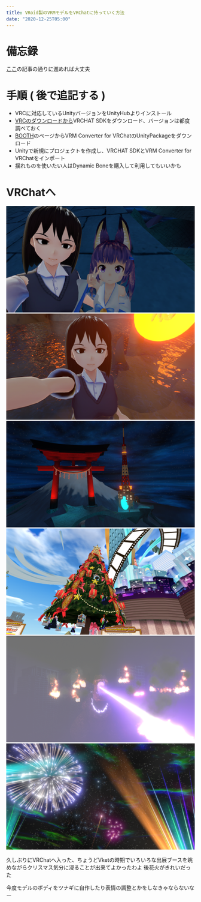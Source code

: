 ```yaml
---
title: VRoid製のVRMモデルをVRChatに持っていく方法
date: "2020-12-25T05:00"
---
```


# 備忘録

[ここ](https://note.com/imawamada_seiga/n/n9f9a334d18b3)の記事の通りに進めれば大丈夫

# 手順 ( 後で追記する )

- VRCに対応しているUnityバージョンをUnityHubよりインストール
- [VRCのダウンロードから](https://vrchat.com/home/download)VRCHAT SDKをダウンロード、バージョンは都度調べておく
- [BOOTH](https://booth.pm/ja/items/1025226)のページからVRM Converter for VRChatのUnityPackageをダウンロード
- Unityで新規にプロジェクトを作成し、VRCHAT SDKとVRM Converter for VRChatをインポート
- 揺れものを使いたい人はDynamic Boneを購入して利用してもいいかも


# VRChatへ

![img](res/VRChat2020-12-25-0.png)
![img](res/VRChat2020-12-25-1.png)
![img](res/VRChat2020-12-25-2.png)
![img](res/VRChat2020-12-25-3.png)
![img](res/VRChat2020-12-25-4.png)
![img](res/VRChat2020-12-25-5.png)

久しぶりにVRChatへ入った、ちょうどVketの時期でいろいろな出展ブースを眺めながらクリスマス気分に浸ることが出来てよかったわよ
後花火がきれいだった

今度モデルのボディをツナギに自作したり表情の調整とかをしなきゃならないなー
